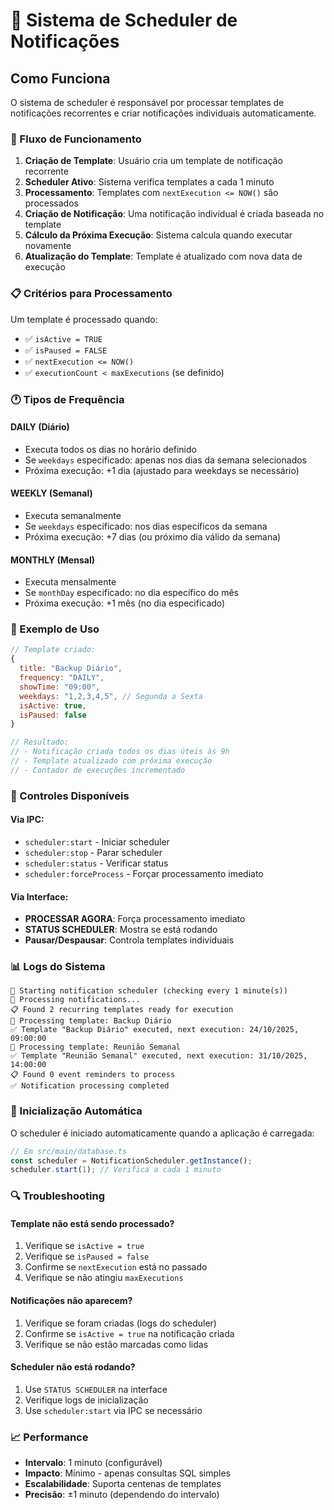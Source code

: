 # 📅 Sistema de Scheduler de Notificações

## Como Funciona

O sistema de scheduler é responsável por processar templates de notificações recorrentes e criar notificações individuais automaticamente.

### 🔄 Fluxo de Funcionamento

1. **Criação de Template**: Usuário cria um template de notificação recorrente
2. **Scheduler Ativo**: Sistema verifica templates a cada 1 minuto
3. **Processamento**: Templates com `nextExecution <= NOW()` são processados
4. **Criação de Notificação**: Uma notificação individual é criada baseada no template
5. **Cálculo da Próxima Execução**: Sistema calcula quando executar novamente
6. **Atualização do Template**: Template é atualizado com nova data de execução

### 📋 Critérios para Processamento

Um template é processado quando:
- ✅ `isActive = TRUE`
- ✅ `isPaused = FALSE`
- ✅ `nextExecution <= NOW()`
- ✅ `executionCount < maxExecutions` (se definido)

### 🕐 Tipos de Frequência

#### DAILY (Diário)
- Executa todos os dias no horário definido
- Se `weekdays` especificado: apenas nos dias da semana selecionados
- Próxima execução: +1 dia (ajustado para weekdays se necessário)

#### WEEKLY (Semanal)  
- Executa semanalmente
- Se `weekdays` especificado: nos dias específicos da semana
- Próxima execução: +7 dias (ou próximo dia válido da semana)

#### MONTHLY (Mensal)
- Executa mensalmente
- Se `monthDay` especificado: no dia específico do mês
- Próxima execução: +1 mês (no dia especificado)

### 🎯 Exemplo de Uso

```javascript
// Template criado:
{
  title: "Backup Diário",
  frequency: "DAILY",
  showTime: "09:00",
  weekdays: "1,2,3,4,5", // Segunda a Sexta
  isActive: true,
  isPaused: false
}

// Resultado:
// - Notificação criada todos os dias úteis às 9h
// - Template atualizado com próxima execução
// - Contador de execuções incrementado
```

### 🔧 Controles Disponíveis

#### Via IPC:
- `scheduler:start` - Iniciar scheduler
- `scheduler:stop` - Parar scheduler  
- `scheduler:status` - Verificar status
- `scheduler:forceProcess` - Forçar processamento imediato

#### Via Interface:
- **PROCESSAR AGORA**: Força processamento imediato
- **STATUS SCHEDULER**: Mostra se está rodando
- **Pausar/Despausar**: Controla templates individuais

### 📊 Logs do Sistema

```
📅 Starting notification scheduler (checking every 1 minute(s))
📅 Processing notifications...
📋 Found 2 recurring templates ready for execution
🔄 Processing template: Backup Diário
✅ Template "Backup Diário" executed, next execution: 24/10/2025, 09:00:00
🔄 Processing template: Reunião Semanal  
✅ Template "Reunião Semanal" executed, next execution: 31/10/2025, 14:00:00
📋 Found 0 event reminders to process
✅ Notification processing completed
```

### 🚀 Inicialização Automática

O scheduler é iniciado automaticamente quando a aplicação é carregada:

```javascript
// Em src/main/database.ts
const scheduler = NotificationScheduler.getInstance();
scheduler.start(1); // Verifica a cada 1 minuto
```

### 🔍 Troubleshooting

#### Template não está sendo processado?
1. Verifique se `isActive = true`
2. Verifique se `isPaused = false`  
3. Confirme se `nextExecution` está no passado
4. Verifique se não atingiu `maxExecutions`

#### Notificações não aparecem?
1. Verifique se foram criadas (logs do scheduler)
2. Confirme se `isActive = true` na notificação criada
3. Verifique se não estão marcadas como lidas

#### Scheduler não está rodando?
1. Use `STATUS SCHEDULER` na interface
2. Verifique logs de inicialização
3. Use `scheduler:start` via IPC se necessário

### 📈 Performance

- **Intervalo**: 1 minuto (configurável)
- **Impacto**: Mínimo - apenas consultas SQL simples
- **Escalabilidade**: Suporta centenas de templates
- **Precisão**: ±1 minuto (dependendo do intervalo)